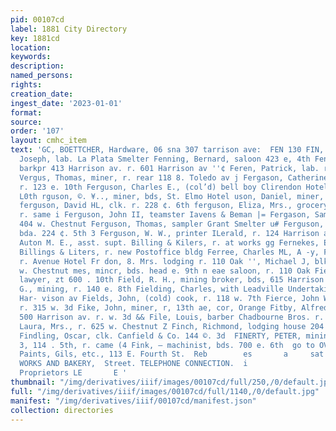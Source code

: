 ```yaml
---
pid: 00107cd
label: 1881 City Directory
key: 1881cd
location: 
keywords: 
description: 
named_persons: 
rights: 
creation_date: 
ingest_date: '2023-01-01'
format: 
source: 
order: '107'
layout: cmhc_item
text: 'GC, BOETTCHER, Hardware, 06 sna 307 tarrison ave:  FEN 130 FIN,     Fenney,
  Joseph, lab. La Plata Smelter Fenning, Bernard, saloon 423 e, 4th Fenton, William,
  barkpr 413 Harrison av. r. 601 Harrison av ''¢ Feren, Patrick, lab. r. 211 2. Spruce
  Vergus, Thomas, miner, r. rear 118 8. Toledo av j Fergason, Catherine, Mrs., (coPd)
  r. 123 e. 10th Ferguson, Charles E., (col’d) bell boy Clirendon Hotel, v. 128 e.
  L0th rguson, ©. ¥.., miner, bds, St. Elmo Hotel uson, Daniel, miner, bds, head Stray-horse
  ferguson, David HL, clk. r. 228 ¢. 6th ferguson, Eliza, Mrs., grocery 917 n. Hemlock,
  r. same i Ferguson, John II, teamster Iavens & Beman |= Fergason, Samuel, conan
  404 w. Chestnut Ferguson, Thomas, sampler Grant Smelter u# Ferguson, ''T. A., miner,
  bda. 224 ¢. 5th 3 Ferguson, W. W., printer ILerald, r. 124 Harrison av 54 Kernekes,
  Auton M. E., asst. supt. Billing & Kilers, r. at works gg Fernekes, Emil V., bkkpr
  Billings & Liters, r. new Postoffice bldg Ferree, Charles ML, A -y, Ferree & Co.)
  r. Avenue Hotel Fr don, 8. Mrs. lodging r. 110 Oak '', Michael J, blksmith, r. 137
  w. Chestnut mes, mincr, bds. head e. 9th n eae saloon, r. 110 Oak Field, is H.,
  lawyer, zt 600 . 10th Field, R. H., mining broker, bds, 615 Harrison av Field, Thomas
  G., mining, r. 140 e. 8th Fielding, Charles, with Leadville Undertaking Co. r. 206
  Har- vison av Fields, John, (cold) cook, r. 118 w. 7th Fierce, John W., carpenter,
  r. 315 w. 3d Fike, John, miner, r, 13th ae, cor, Orange Fitby, Alfred, clothing
  500 Harrison av. r. w. 3d && File, Louis, barber Chadbourne Bros. r. 106 ¢. 30 Filgor,
  Laura, Mrs., r. 625 w. Chestnut Z Finch, Richmond, lodging house 204 w. 24, r. same
  Findling, Oscar, clk. Canfield & Co. 144 ©. 3d  FINERTY, PETER, mining broker, room
  3, 114 . 5th, r. came (4 Fink, — machinist, bds. 700 e. 6th  go to OVREN & ELDRIDGE,  For
  Paints, Gils, etc., 113 E. Fourth St.  Reb        es       a     sat biet CRACKER
  WORKS AND BAKERY,  Street. TELEPHONE CONNECTION.  i                           ey     PADDOCK,
  Proprietors LE       E '
thumbnail: "/img/derivatives/iiif/images/00107cd/full/250,/0/default.jpg"
full: "/img/derivatives/iiif/images/00107cd/full/1140,/0/default.jpg"
manifest: "/img/derivatives/iiif/00107cd/manifest.json"
collection: directories
---
```

